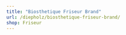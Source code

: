 ```yaml
---
title: "Biosthetique Friseur Brand"
url: /diepholz/biosthetique-friseur-brand/
shop: Friseur
---
```


